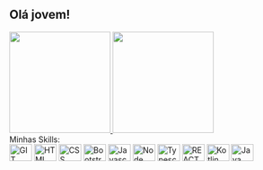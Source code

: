 ## Olá jovem!

<div>
    <a href="https://github.com/MatheusCortez">
    <img height="180em" src="https://github-readme-stats.vercel.app/api?username=MatheusCortez&show_icons=true&theme=dark">
    <img height="180em"  src="https://github-readme-stats.vercel.app/api/top-langs/?username=MatheusCortez&layout=compact&theme=dark">
        </a>
</div>
      Minhas Skills:
<div>   
    <img height="30" width="40" src="https://cdn.jsdelivr.net/gh/devicons/devicon/icons/git/git-original.svg" alt="GIT logo">
       <img height="30" width="40" src="https://cdn.jsdelivr.net/gh/devicons/devicon/icons/html5/html5-original.svg" alt="HTML logo">
    <img height="30" width="40" src="https://cdn.jsdelivr.net/gh/devicons/devicon/icons/css3/css3-original.svg" alt="CSS logo">
     <img height="30" width="40" src="https://cdn.jsdelivr.net/gh/devicons/devicon/icons/bootstrap/bootstrap-plain.svg" alt="Bootstrap logo">
    <img height="30" width="40" src="https://cdn.jsdelivr.net/gh/devicons/devicon/icons/javascript/javascript-original.svg" alt="Javascript logo">
     <img height="30" width="40" src="https://cdn.jsdelivr.net/gh/devicons/devicon/icons/nodejs/nodejs-original.svg" alt="Node logo">
         <img height="30" width="40" src="https://cdn.jsdelivr.net/gh/devicons/devicon/icons/typescript/typescript-original.svg" alt="Typescrypt logo">
        <img height="30" width="40" src="https://cdn.jsdelivr.net/gh/devicons/devicon/icons/react/react-original.svg" alt="REACT logo">
     <img height="30" width="40" src="https://cdn.jsdelivr.net/gh/devicons/devicon/icons/kotlin/kotlin-original.svg" alt="Kotlin">
        <img height="30" width="40" src="https://cdn.jsdelivr.net/gh/devicons/devicon/icons/java/java-original.svg" alt="Java">
   
</div>
